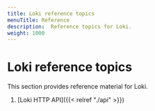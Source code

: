 ```yaml
---
title: Loki reference topics
menuTitle: Reference
description:  Reference topics for Loki.
weight: 1000
---
```


# Loki reference topics

This section provides reference material for Loki.

1. [Loki HTTP API]({{< relref "./api" >}})
